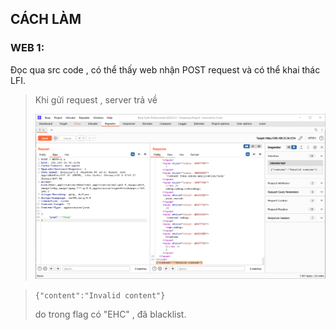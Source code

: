 ## CÁCH LÀM

### WEB 1:

Đọc qua src code , có thể thấy web nhận POST request và có thể khai thác LFI.

> Khi gửi request , server trả về
>
> ![img](/imgs/response.png)


> `{"content":"Invalid content"}`
>
> do trong flag có "EHC" , đã blacklist.